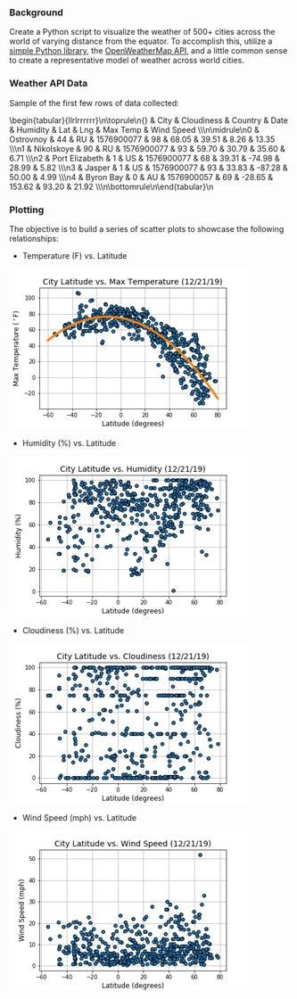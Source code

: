 ### Background

Create a Python script to visualize the weather of 500+ cities across the world of varying distance from the equator. To accomplish this, utilize a [simple Python library](https://pypi.python.org/pypi/citipy), the [OpenWeatherMap API](https://openweathermap.org/api), and a little common sense to create a representative model of weather across world cities.

### Weather API Data

Sample of the first few rows of data collected:

\\begin{tabular}{llrlrrrrrr}\n\\toprule\n{} &            City &  Cloudiness & Country &        Date &  Humidity &    Lat &     Lng &  Max Temp &  Wind Speed \\\\\n\\midrule\n0 &       Ostrovnoy &          44 &      RU &  1576900077 &        98 &  68.05 &   39.51 &      8.26 &       13.35 \\\\\n1 &      Nikolskoye &          90 &      RU &  1576900077 &        93 &  59.70 &   30.79 &     35.60 &        6.71 \\\\\n2 &  Port Elizabeth &           1 &      US &  1576900077 &        68 &  39.31 &  -74.98 &     28.99 &        5.82 \\\\\n3 &          Jasper &           1 &      US &  1576900077 &        93 &  33.83 &  -87.28 &     50.00 &        4.99 \\\\\n4 &       Byron Bay &           0 &      AU &  1576900057 &        69 & -28.65 &  153.62 &     93.20 &       21.92 \\\\\n\\bottomrule\n\\end{tabular}\n

### Plotting

The objective is to build a series of scatter plots to showcase the following relationships:

* Temperature (F) vs. Latitude

![temp](images/lat-vs-temp.png)

* Humidity (%) vs. Latitude

![humidity](images/lat-vs-hum.png)

* Cloudiness (%) vs. Latitude

![cloudiness](images/lat-vs-cloud.png)

* Wind Speed (mph) vs. Latitude


![wind-speed](images/lat-vs-speed.png)
